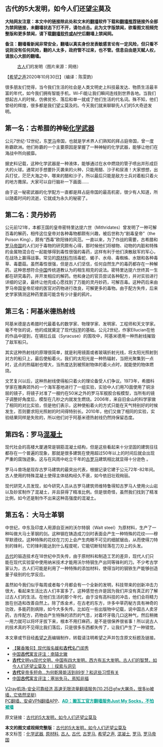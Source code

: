  <h2>古代的5大发明，如今人们还望尘莫及</h2> <p class="notice"><b>大陆网友注意：本文中的链接除此处和文末的<a href="https://github.com/bannedbook/fanqiang" >翻墙</a>软件下载和<a href="https://github.com/killgcd/justmysocks/blob/master/README.md">翻墙推荐</a>链接外全部为禁网链接，未翻墙状态下打不开，请勿点击。此为文字版禁闻，欲看图文视频完整版和更多禁闻，请下载<a href="https://github.com/bannedbook/fanqiang">翻墙软件或APP</a>后翻墙上禁闻网。</p><p>备注：翻墙看新闻非常安全，翻墙以真实身份发表敏感言论有一定风险，但只看不说则没有任何风险，翻的人太多，政府管不过来，也不管。信息自由是天赋人权，请放心大胆的翻墙。</b></p>  <div class="entry"> <figure><figcaption><a href="https://www.bannedbook.org/bnews/tag/%e5%8f%a4%e4%ba%ba/" class="st_tag internal_tag" rel="tag" title="标签 古人 下的日志">古人</a>们的发明（图片来源：网络）</figcaption></figure> <p>【<span class='wp_keywordlink_affiliate'><a href="https://www.soundofhope.org" title="希望之声" target="_blank">希望之声</a></span>2020年10月30日】（编译：陈雯韵）</p> <p>很多朋友们觉得，当今我们生活的社会是人类文明史上科技最发达、物质生活最丰富的年代，如今我们拥有智能手机，Wi-Fi能让我们瞬间连线到世界各地。当我们想起古人的时候，仿佛贫穷、落后和单一就成了他们生活的代名词。殊不知，他们曾经的辉煌，很多都是我们望尘莫及的。今天我们就来聊聊先人们的5大奇迹发明。</p> <h2>第一名：古希腊的神秘<a href="https://www.bannedbook.org/bnews/tag/%e5%8c%96%e5%ad%a6%e6%ad%a6%e5%99%a8/" class="st_tag internal_tag" rel="tag" title="标签 化学武器 下的日志">化学武器</a></h2> <p>公元7世纪-12世纪，东<a href="https://www.bannedbook.org/bnews/tag/%e7%bd%97%e9%a9%ac/" class="st_tag internal_tag" rel="tag" title="标签 罗马 下的日志">罗马</a>帝国，也就是学术界人们熟知的拜占庭帝国，曾一度称霸欧洲。他们称霸的一个主要原因是掌握了一种神秘的化学武器，能够让他们在海战中所向披靡。</p> <p>据史料记载，这种化学武器是一种液体，能够通过在水中燃烧的管子喷出并形成巨大的火球。通常对手想要扑灭袭来的火种，只能用醋、沙子和尿液！大家想想，出兵打仗，茫茫大海之中，哪来的醋和沙子，所以最后只能是敌方士兵对着船只着火的地方撒尿。大家可以自行脑补一下画面……</p> <p>由于这一秘密武器的化学配方一直都是拜占庭帝国的最高机密，很少有人知道，所以随着时间的流逝，它就成为永久的秘密了。</p>  <h2>第二名：灵丹妙药</h2> <p>公元前121年，本都王国的皇帝密特里达提六世（Mithridates）曾发明了一种可解百毒的解药，相传这位皇帝对各种毒物都颇有兴趣，被后世称为“剧毒皇帝”（the Poison King），颇有“西毒”欧阳锋的风范。一直以来，为了作战的需要，古希腊和<a href="https://www.bannedbook.org/bnews/tag/%e7%bd%97%e9%a9%ac%e5%b8%9d%e5%9b%bd/" class="st_tag internal_tag" rel="tag" title="标签 罗马帝国 下的日志">罗马帝国</a>的人们对于毒物的研究颇有心得，那时候他们将植物、动物的内脏和特殊的金属物混合在一起能够得到毒性很强的毒药，这样有利于他们涣散敌军的军心，在战场上赢得战事。常见的<a href="https://www.bannedbook.org/bnews/tag/%E5%8E%9F%E6%9D%90%E6%96%99/" class="st_tag internal_tag" rel="tag" title="标签 原材料 下的日志">原材料</a>包括毒蛇、蝎子、水母、毒蜘蛛、水银和各种毒草、毒蘑菇。虽然毒性很强，但是古人们坚信，任何自然生产的毒药都存在一种解药。这种思想符合<span class='wp_keywordlink_affiliate'><a href="https://www.bannedbook.org/" title="中国" target="_blank">中国</a></span>传统道教认为的相生相克的说法。密特里达提六世终其一生都在研究毒药，并开发相应的解药。他和身边的官员尝试各种配方，并对实验进行详细的记录，最终让他完成心愿找到了万能的灵丹妙药，可解百毒。这种药后来由罗马帝国皇帝尼禄的医官对药物进行改良，可解更多的毒物。由于配方失传，后来史学家猜测这种药里面可能含有少计量的鸦片。</p> <p></p> <h2>第三名：阿基米德热射线</h2> <p>阿基米德是古希腊时代最着名的数学家、物理学家、发明家、工程师和天文学家。毫不夸张的说，他的成就奠定了现代<span class='wp_keywordlink'><a href="https://www.bannedbook.org/forum11/topic309.html" title="禁片：“科学”的棍子" target="_blank">科学</a></span>的基础。公元2世纪，作家Ellucian在他的作品中提到，在锡拉丘兹（Syracuse）的围攻中，阿基米德用一种热射线摧毁了敌军船只。</p> <p>其实这种热射线的原理很简单，就是利用镜面或者玻璃折射光线，将太阳光照射到对方的船只上，最后使船着火。我们的太阳光是一种热辐射，当把光聚集到一点时，这点的热辐射也增大，当热度达到被照射物体的着火点时，就能使的物体燃烧。</p> <p>文艺复兴以后，这种热射线使得船只着火的理论备受人们争议。1973年，希腊科学家在雅典郊外的一个海军基地进行了一组实验，实验中人们用70面使用了铜涂层的镜子，将镜子对准了一艘约在50米之外的罗马军舰胶合板模型，当所有的镜子调整好角度后，模型在几秒之内就发生燃烧。2006年，来自旧金山的科学家做了相同的对比实验，但是他们表示，这种使船着火的方式只能在天气特别好的时候发生，否则要求阳光照射的时间得特别长。2010年，他们又做了相同的实验，实验结果同样是失败的，所以他们对于阿基米德热射线仍然持保留态度。</p>  <h2>第四名：罗马<a href="https://www.bannedbook.org/bnews/tag/%E6%B7%B7%E5%87%9D%E5%9C%9F/" class="st_tag internal_tag" rel="tag" title="标签 混凝土 下的日志">混凝土</a></h2> <p>现代社会的高楼大厦通常是钢筋混凝土结构，但是这些看起来十分坚固的建筑往往都存在一个普遍的现象，那就是很多建筑在使用超过50年以上的时间后就会出现严重的腐蚀迹象。这与在风雨中屹立千年的<a href="https://www.bannedbook.org/bnews/tag/%e5%8f%a4%e7%bd%97%e9%a9%ac/" class="st_tag internal_tag" rel="tag" title="标签 古罗马 下的日志">古罗马</a>建筑相比就显得十分逊色 。</p> <p>罗马斗兽场是现存古罗马建筑的最突出代表，根据记录它建于公元72年-82年间。古人使用的特殊混凝土使得主体结构经久不衰，如今依旧壮观绚丽。</p> <p></p> <p>现代研究人员发现，如今研究人员从古罗马建筑师维特鲁得知古罗马人使用火山岩以及砂浆制作了混凝土，并且获得了精准比例。但是很奇怪，虽然我们找到了精准比例，如今还是制作不出来这种高强度的混凝土。</p> <h2>第五名： 大马士革钢</h2> <p>中世纪，中东及印度人用源自亚洲的沃尔特钢（Walt steel）为原材料，生产了一种叫做大马士革钢的剑。这种钢在铸造成刀剑时表面会产生一种特殊的花纹——穆罕默德纹。这种特殊的花纹在刀刃上会产生肉眼不可见的细腻锯齿，从而使得刀特别的锋利，它的锋利能达到什么程度呢，它能切断轻轻落在刀刃上的头发。</p>  <p></p> <p><a href="https://www.bannedbook.org/bnews/tag/%e5%8f%a4%e4%bb%a3/" class="st_tag internal_tag" rel="tag" title="标签 古代 下的日志">古代</a>的锻造技术在18世纪中页失传，由于原材料和制造工艺的差异，现代人们只能在现代实验室中使用纳米技术才能用沃尔特钢生产出同等锋利的刀。不少考古学家认为，古人们可能是利用了一种特殊的添加材料，使得当时的钢铁生产能够创造量子级别的化学反应。</p> <p>虽然如今我们似乎每周或者每个月都会有一个全新的发明，科技带来的创新冲击力很大，看起来生活比古人们丰富多了。这种感觉也许是因为我们并没有真正的了解过古人们的生活。在他们生活的那个年代，由于没有高科技的冲击，他们会将精力放在创造和改善自然上。除了炼金术，在古老的东方，许多中草药秘方具有神奇的功效，多能药到病除，如今大多失传。比如在一些出版物中记载，说中国古人卖牙药，古传配方，药物会产生特殊的浓烈的气息，对着坏牙吸几口这种气，然后稍微一用力就可以将坏牙拔下来，根本不用打麻药，是不是很保养很省事！所以说古人的技术真的不见得比我们落后，只是很多东西都失传了，让我们产生了一种错觉。</p> <p>本文章或节目经<a href="https://www.bannedbook.org/bnews/tag/%e5%b8%8c%e6%9c%9b%e4%b9%8b%e5%a3%b0/" class="st_tag internal_tag" rel="tag" title="标签 希望之声 下的日志">希望之声</a>编辑制作，转载请注明希望之声并包含原文标题及链接。</p> <ul class='op-related-articles' title='相关阅读'> <li><a href='https://www.bannedbook.org/bnews/tculture/20201026/1420401.html' target='_blank'>【馨香雅句】现代版名媛和<b>古代</b>名门闺秀</a></li> <li><a href='https://www.bannedbook.org/bnews/tculture/20201024/1419533.html' target='_blank'>中国<b>古代</b>寓言评注：南辕北辙</a></li> <li><a href='https://www.bannedbook.org/bnews/comments/20201021/1417618.html' target='_blank'><b>古代</b>文明vs现代文明，中国有四大发明，西方有五大发明。古人们的智慧，如今人们还望尘莫及！｜探索与洞见</a></li> <li><a href='https://www.bannedbook.org/bnews/lifebaike/20201020/1416945.html' target='_blank'><b>古代</b>皇帝多短命…为何乾隆能活到89岁？和这些习惯有关</a></li> <li><a href='https://www.bannedbook.org/bnews/tculture/20201016/1414953.html' target='_blank'>中国<b>古代</b>寓言评注：塞翁失马，焉知非福</a></li> </ul> <p class="texttj"> <a href="https://www.bannedbook.org/forum23/topic22702.html" target="_blank">V2ray机场-安全可靠经济 高速无限流量翻墙服务(10.25日gfw大屠杀，很多ip被墙，它依然坚挺)</a><br/> <a href="https://github.com/bannedbook/fanqiang/wiki/%E7%A6%81%E9%97%BB%E7%BD%91%E5%AE%89%E5%8D%93%E7%BF%BB%E5%A2%99%E6%96%B0%E9%97%BBAPP" target="_blank">PC翻墙、安卓VPN翻墙APP</a>、<span onclick="window.open('https://github.com/killgcd/justmysocks/blob/master/README.md')" style="font-weight:bold;color:#00A191;cursor:pointer;text-decoration:underline;outline:none">AD：搬瓦工官方翻墙服务Just My Socks，不怕被墙</span></p><p>原文链接：<a class="src_link"  href="https://www.soundofhope.org/post/437488" target="_blank">古代的5大发明，如今人们还望尘莫及</a></p> <a name='sharetosocial'></a>       <div><b>本文的图文或视频完整版</b>：<a href='https://www.bannedbook.org/bnews/comments/20201030/1422826.html'>古代的5大发明，如今人们还望尘莫及</a></div>  </div><!--END ENTRY--> <div class="postfooter"> <div>本文标签：<a href="https://www.bannedbook.org/bnews/tag/%e5%8c%96%e5%ad%a6%e6%ad%a6%e5%99%a8/" rel="tag">化学武器</a>, <a href="https://www.bannedbook.org/bnews/tag/%E5%8E%9F%E6%9D%90%E6%96%99/" rel="tag">原材料</a>, <a href="https://www.bannedbook.org/bnews/tag/%e5%8f%a4%e4%ba%ba/" rel="tag">古人</a>, <a href="https://www.bannedbook.org/bnews/tag/%e5%8f%a4%e4%bb%a3/" rel="tag">古代</a>, <a href="https://www.bannedbook.org/bnews/tag/%e5%8f%a4%e7%bd%97%e9%a9%ac/" rel="tag">古罗马</a>, <a href="https://www.bannedbook.org/bnews/tag/%e5%b8%8c%e6%9c%9b%e4%b9%8b%e5%a3%b0/" rel="tag">希望之声</a>, <a href="https://www.bannedbook.org/bnews/tag/%E6%B7%B7%E5%87%9D%E5%9C%9F/" rel="tag">混凝土</a>, <a href="https://www.bannedbook.org/bnews/tag/%e7%bd%97%e9%a9%ac/" rel="tag">罗马</a>, <a href="https://www.bannedbook.org/bnews/tag/%e7%bd%97%e9%a9%ac%e5%b8%9d%e5%9b%bd/" rel="tag">罗马帝国</a></div>  </div><!--END POSTFOOTER--> 